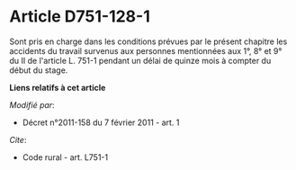 # Article D751-128-1

Sont pris en charge dans les conditions prévues par le présent chapitre les accidents du travail survenus aux personnes
mentionnées aux 1°, 8° et 9° du II de l'article L. 751-1 pendant un délai de quinze mois à compter du début du stage.

**Liens relatifs à cet article**

_Modifié par_:

  - Décret n°2011-158 du 7 février 2011 - art. 1

_Cite_:

  - Code rural - art. L751-1

